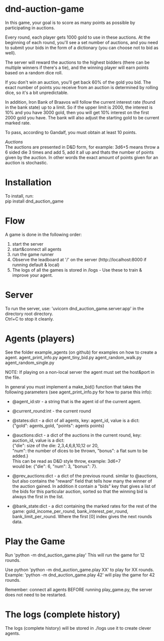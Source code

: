 # dnd-auction-game


In this game, your goal is to score as many points as possible by participating in auctions. 

Every round, each player gets 1000 gold to use in these auctions. At the beginning of each round, you'll see a set number of auctions, and you need to submit your bids in the form of a dictionary (you can choose not to bid as well).  

The server will reward the auctions to the highest bidders (there can be multiple winners if there's a tie), and the winning player will earn points based on a random dice roll.  

If you don't win an auction, you'll get back 60% of the gold you bid. The exact number of points you receive from an auction is determined by rolling dice, so it's a bit unpredictable.  


In addition, Iron Bank of Braavos will follow the current interest rate (found in the bank state) up to a limit. So if the upper limit is 2000, the interest is 10% and you have 3000 gold, then
you will get 10% interest on the first 2000 gold you have. The bank will also adjust the starting gold to be current marked rate.

To pass, according to Gandalf, you must obtain at least 10 points. 


_Auctions_  
The auctions are presented in D&D form, for example: 3d6+5 means throw a 6 sided die 3 times and add 5, add it all up
and thats the number of points given by the auction. In other words the exact amount of points given for an auction is
stochastic. 



# Installation
To install, run:  
pip install dnd_auction_game



# Flow
A game is done in the following order:
1. start the server
2. start&connect all agents 
3. run the game runner
4. Observe the leadboard at '/' on the server (http://localhost:8000 if running default & local)
5. The logs of all the games is stored in /logs - Use these to train & improve your agent.


# Server 
To run the server, use: 'uvicorn dnd_auction_game.server:app' in the directory root directory.  
Ctrl+C to stop it cleanly.

# Agents (players)
See the folder example_agents (on github) for examples on how to create a agent.
    agent_print_info.py
    agent_tiny_bid.py
    agent_random_walk.py
    agent_random_single.py



NOTE: If playing on a non-local server the agent must set the host&port in the file.

In general you must implement a make_bid() function that takes the following parameters (see agent_print_info.py for how to parse this info):

* @agent_id:str - a string that is the agent id of the current agent.

* @current_round:int - the current round

* @states:dict - a dict of all agents, key: agent_id, value is a dict:  
              {"gold": agents_gold, "points": agents points}

* @auctions:dict - a dict of the auctions in the current round, key: auction_id, value is a dict:  
  {"die": size of the die: 2,3,4,6,8,10,12 or 20,  
   "num": the number of dices to be thrown, 
   "bonus": a flat sum to be added.}  
   This can be read as D&D style throw, example: 3d6+7  
   would be: {"die": 6, "num": 3, "bonus": 7}.

* @prev_auctions:dict - a dict of the previous round. similar to
@auctions, but also contains the "reward" field that tells how many 
the winner of the auction gained. In addition it contain a "bids" key
that gives a list of the bids for this particular auction, sorted so that the winning bid is always the first in the list.

* @bank_state:dict - a dict containing the marked rates for the rest of the game: gold_income_per_round, bank_interest_per_round, bank_limit_per_round. Where the first [0] index gives the next rounds data.


# Play the Game
Run 'python -m dnd_auction_game.play' 
This will run the game for 12 rounds.

Use python 'python -m dnd_auction_game.play XX'
to play for XX rounds. Example: 'python -m dnd_auction_game.play 42' will play the game for 42 rounds.

Remember: connect all agents BEFORE running play_game.py, the server does not need to be restarted.

# The logs (complete history)
The logs (complete history) will be stored in ./logs use it to  create clever agents.









